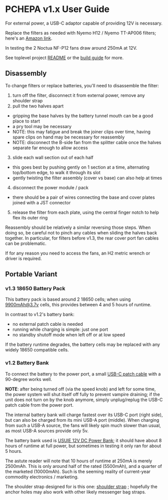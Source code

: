 # PCHEPA v1.x User Guide

For external power, a USB-C adaptor capable of providing 12V is necessary.

Replace the filters as needed with Nyemo H12 / Nyemo TT-AP006 filters; here's an [Amazon link][amaz_nyemo].

In testing the 2 Noctua NF-P12 fans draw around 250mA at 12V.

See toplevel project [README](../README.md) or the [build guide][build_guide] for more.

## Disassembly

To change filters or replace batteries, you'll need to disassemble the filter:
1. turn off the filter, disconnect it from external power, remove any shoulder strap
2. pull the two halves apart
  - gripping the base halves by the battery tunnel mouth can be a good place to start
  - a pry tool may be necessary
  - NOTE: this may fatigue and break the joiner clips over time, having spare clips on hand may be necessary for reassembly
  - NOTE: disconnect the B-side fan from the splitter cable once the halves separate far enough to allow access
3. slide each wall section out of each half
  - this goes best by pushing gently on 1 section at a time, alternating top/bottom edge, to walk it through its slot
  - gently twisting the filter assembly (cover vs base) can also help at times
4. disconnect the power module / pack
  - there should be a pair of wires connecting the base and cover plates joined with a JST connector
5. release the filter from each plate, using the central finger notch to help flex its outer ring

Reassembly should be relatively a similar reversing those steps.
When doing so, be careful not to pinch any cables when sliding the halves back together.
In particular, for filters before v1.3, the rear cover port fan cables can be problematic.

If for any reason you need to access the fans, an H2 metric wrench or driver is required.

## Portable Variant

### v1.3 18650 Battery Pack

This battery pack is based around 2 18650 cells; when using 9900mAh@3.7v cells, this provides between 4 and 5 hours of runtime.

In contrast to v1.2's battery bank:
- no external patch cable is needed
- running while charging is simple: just one port
- no standby shutoff mode when left off or at low speed

If the battery runtime degrades, the battery cells may be replaced with any widely 18650 compatible cells.

### v1.2 Battery Bank

To connect the battery to the power port, a small [USB-C patch cable][amaz_usbc_patch] with a 90-degree works well.

**NOTE**: after being turned off (via the speed knob) and left for some time, the power system will shut itself off fully to prevent vampire draining;
if the unit does not turn on by the knob anymore, simply unplug/replug the USB-C patch cable from the power port.

The internal battery bank will charge fastest over its USB-C port (right side), but can also be charged from its mini USB-A port (middle).
When charging from such a USB-A source, the fans will likely spin much slower than usual, as most USB-A sources provide only 5v.

The battery bank used is [USUIE 12V DC Power Bank][amaz_usuie_12v_bank]; it should have about 8 hours of runtime at full power, but sometimes in testing it only ran for about 5 hours.

The astute reader will note that 10 hours of runtime at 250mA is merely 2500mAh.
This is only around half of the rated (5500mAh), and a quarter of the marketed (10000mAh).
Such is the seeming reality of current-year commodity electronics / marketing.

The shoulder strap designed for is this one: [shoulder strap][amaz_shoulder_strap] ;
hopefully the anchor holes may also work with other likely messenger bag straps.

[amaz_nyemo]: https://www.amazon.com/gp/product/B08Z32BDJY
[amaz_shoulder_strap]: https://www.amazon.com/dp/B07P3LCZXN
[amaz_usbc_patch]: https://www.amazon.com/dp/B0B6BLQJ8B
[amaz_usuie_12v_bank]: https://www.amazon.com/dp/B0CNGM4V32
[build_guide]: https://github.com/jcorbin/pchepa/blob/main/build_guide.md
